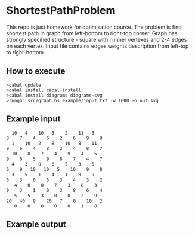 ShortestPathProblem
===================

This repo is just homework for optimisation cource. The problem is find shortest path in graph from left-bottom to right-top corner. 
Graph has strongly specified structure - square with n inner vertexes and 2-4 edges on each vertex. 
Input file contains edges weights description from left-top to right-bottom.

How to execute
-------------
    >сabal update
    >cabal install cabal-install
    >cabal install diagrams diagrams-svg
    >runghc src/graph.hs example/input.txt -w 1000 -o out.svg

Example input
------------
      10   4    10   5    2    11   3
    3    7    4    6    2    6    9    9
      1    10   2    8    10   8    11    
    9    6    4    8    3    4    8    7
      10    8    7    4    9    4    5
    9    6    5    9    8    7    4    7
      4    3    8    6    5    3    5
    6    9   10   10   5    10    9    8
      3    5    1    4    1    8    9
    5    3    0    5    3    4    3    2
       4    0    0    7    3    8    3
    9    3    1    0    3    8    6    4
       5    5    3    0    0    2    9
    20   40   9    20   7    0    10   2
       0    0    0    0    0    1    8


Example output
--------------
